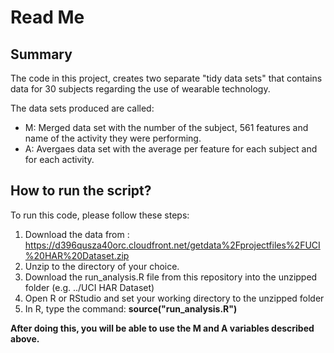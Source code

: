 # Read Me

## Summary

The code in this project, creates two separate "tidy data sets" that contains data for 30 subjects regarding the use of wearable technology.

The data sets produced are called:
- M: Merged data set with the number of the subject, 561 features and name of the activity they were performing.
- A: Avergaes data set with the average per feature for each subject and for each activity.

## How to run the script?

To run this code, please follow these steps:

1. Download the data from : https://d396qusza40orc.cloudfront.net/getdata%2Fprojectfiles%2FUCI%20HAR%20Dataset.zip 
2. Unzip to the directory of your choice.
3. Download the run_analysis.R file from this repository into the unzipped folder (e.g. ../UCI HAR Dataset)
4. Open R or RStudio and set your working directory to the unzipped folder
5. In R, type the command: <b>source("run_analysis.R")

After doing this, you will be able to use the M and A variables described above.

